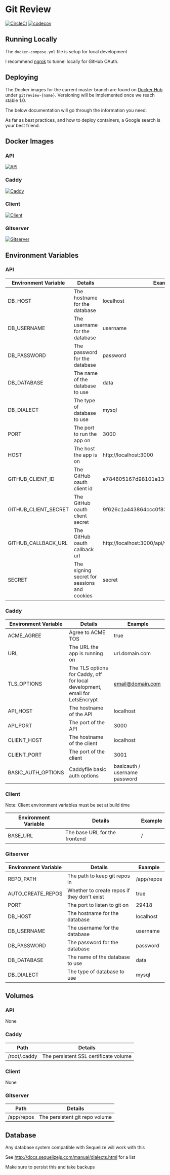 # Git Review

[![CircleCI](https://circleci.com/gh/USA-RedDragon/gitreview.svg?style=svg)](https://circleci.com/gh/USA-RedDragon/gitreview) [![codecov](https://codecov.io/gh/USA-RedDragon/gitreview/branch/master/graph/badge.svg)](https://codecov.io/gh/USA-RedDragon/gitreview)

## Running Locally

The `docker-compose.yml` file is setup for local development

I recommend [ngrok](https://ngrok.com/) to tunnel locally for GitHub OAuth.

## Deploying

The Docker images for the current master branch are found on [Docker Hub](https://hub.docker.com/u/jamcswain) under `gitreview-{name}`. Versioning will be implemented once we reach stable 1.0.

The below documentation will go through the information you need.

As far as best practices, and how to deploy containers, a Google search is your best friend.

## Docker Images

### API

[![API](https://images.microbadger.com/badges/image/jamcswain/gitreview-api.svg)](https://microbadger.com/images/jamcswain/gitreview-api "Get your own image badge on microbadger.com")

### Caddy

[![Caddy](https://images.microbadger.com/badges/image/jamcswain/gitreview-caddy.svg)](https://microbadger.com/images/jamcswain/gitreview-caddy "Get your own image badge on microbadger.com")

### Client

[![Client](https://images.microbadger.com/badges/image/jamcswain/gitreview-client.svg)](https://microbadger.com/images/jamcswain/gitreview-client "Get your own image badge on microbadger.com")

### Gitserver

[![Gitserver](https://images.microbadger.com/badges/image/jamcswain/gitreview-gitserver.svg)](https://microbadger.com/images/jamcswain/gitreview-gitserver "Get your own image badge on microbadger.com")

## Environment Variables

### API

| Environment Variable |                   Details                   |                      Example                      |
| -------------------- | ------------------------------------------- | ------------------------------------------------- |
| DB_HOST              | The hostname for the database               | localhost                                         |
| DB_USERNAME          | The username for the database               | username                                          |
| DB_PASSWORD          | The password for the database               | password                                          |
| DB_DATABASE          | The name of the database to use             | data                                              |
| DB_DIALECT           | The type of database to use                 | mysql                                             |
| PORT                 | The port to run the app on                  | 3000                                              |
| HOST                 | The host the app is on                      | http://localhost:3000                             |
| GITHUB_CLIENT_ID     | The GitHub oauth client id                  | e784805167d98101e139                              |
| GITHUB_CLIENT_SECRET | The GitHub oauth client secret              | 9f626c1a443864ccc0f8397a933ca1f7edae870c          |
| GITHUB_CALLBACK_URL  | The GitHub oauth callback url               | http://localhost:3000/api/v1/auth/github/callback |
| SECRET               | The signing secret for sessions and cookies | secret                                            |

### Caddy

| Environment Variable |                                   Details                                   |            Example            |
| -------------------- | --------------------------------------------------------------------------- | ----------------------------- |
| ACME_AGREE           | Agree to ACME TOS                                                           | true                          |
| URL                  | The URL the app is running on                                               | url.domain.com                |
| TLS_OPTIONS          | The TLS options for Caddy, off for local development, email for LetsEncrypt | email@domain.com              |
| API_HOST             | The hostname of the API                                                     | localhost                     |
| API_PORT             | The port of the API                                                         | 3000                          |
| CLIENT_HOST          | The hostname of the client                                                  | localhost                     |
| CLIENT_PORT          | The port of the client                                                      | 3001                          |
| BASIC_AUTH_OPTIONS   | Caddyfile basic auth options                                                | basicauth / username password |

### Client

Note: Client environment variables must be set at build time

| Environment Variable |            Details            | Example |
| -------------------- | ----------------------------- | ------- |
| BASE_URL             | The base URL for the frontend | /       |

### Gitserver

| Environment Variable |                   Details                   |  Example   |
| -------------------- | ------------------------------------------- | ---------- |
| REPO_PATH            | The path to keep git repos in               | /app/repos |
| AUTO_CREATE_REPOS    | Whether to create repos if they don't exist | true       |
| PORT                 | The port to listen to git on                | 29418      |
| DB_HOST              | The hostname for the database               | localhost  |
| DB_USERNAME          | The username for the database               | username   |
| DB_PASSWORD          | The password for the database               | password   |
| DB_DATABASE          | The name of the database to use             | data       |
| DB_DIALECT           | The type of database to use                 | mysql      |

## Volumes

### API

None

### Caddy

|     Path     |                Details                |
| ------------ | ------------------------------------- |
| /root/.caddy | The persistent SSL certificate volume |

### Client

None

### Gitserver

|    Path    |            Details             |
| ---------- | ------------------------------ |
| /app/repos | The persistent git repo volume |

## Database

Any database system compatible with Sequelize will work with this

See <http://docs.sequelizejs.com/manual/dialects.html> for a list

Make sure to persist this and take backups
